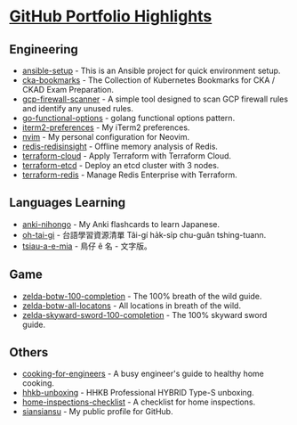 # [GitHub Portfolio Highlights](https://github.com/siansiansu/siansiansu.github.io)

## Engineering

- [ansible-setup](https://github.com/siansiansu/ansible-setup) - This is an Ansible project for quick environment setup.
- [cka-bookmarks](https://github.com/siansiansu/cka-bookmarks) - The Collection of Kubernetes Bookmarks for CKA / CKAD Exam Preparation.
- [gcp-firewall-scanner](https://github.com/siansiansu/gcp-firewall-scanner) - A simple tool designed to scan GCP firewall rules and identify any unused rules.
- [go-functional-options](https://github.com/siansiansu/go-functional-options) - golang functional options pattern.
- [iterm2-preferences](https://github.com/siansiansu/iterm2-preferences) - My iTerm2 preferences.
- [nvim](https://github.com/siansiansu/nvim) - My personal configuration for Neovim.
- [redis-redisinsight](https://github.com/siansiansu/redis-redisinsight) - Offline memory analysis of Redis.
- [terraform-cloud](https://github.com/siansiansu/terraform-cloud) - Apply Terraform with Terraform Cloud.
- [terraform-etcd](https://github.com/siansiansu/terraform-etcd) - Deploy an etcd cluster with 3 nodes.
- [terraform-redis](https://github.com/siansiansu/terraform-redis) - Manage Redis Enterprise with Terraform.

## Languages Learning

- [anki-nihongo](https://github.com/siansiansu/anki-nihongo) - My Anki flashcards to learn Japanese.
- [oh-tai-gi](https://github.com/siansiansu/oh-tai-gi) - 台語學習資源清單 Tâi-gí ha̍k-si̍p chu-guân tshing-tuann.
- [tsiau-a-e-mia](https://github.com/siansiansu/tsiau-a-e-mia) - 鳥仔 ê 名 - 文字版。

## Game

- [zelda-botw-100-completion](https://github.com/siansiansu/zelda-botw-100-completion) - The 100% breath of the wild guide.
- [zelda-botw-all-locatons](https://github.com/siansiansu/zelda-botw-all-locatons) - All locations in breath of the wild.
- [zelda-skyward-sword-100-completion](https://github.com/siansiansu/zelda-skyward-sword-100-completion) - The 100% skyward sword guide.

## Others

- [cooking-for-engineers](https://github.com/siansiansu/cooking-for-engineers) - A busy engineer's guide to healthy home cooking.
- [hhkb-unboxing](https://github.com/siansiansu/hhkb-unboxing) - HHKB Professional HYBRID Type-S unboxing.
- [home-inspections-checklist](https://github.com/siansiansu/home-inspections-checklist) - A checklist for home inspections.
- [siansiansu](https://github.com/siansiansu/siansiansu) - My public profile for GitHub.
